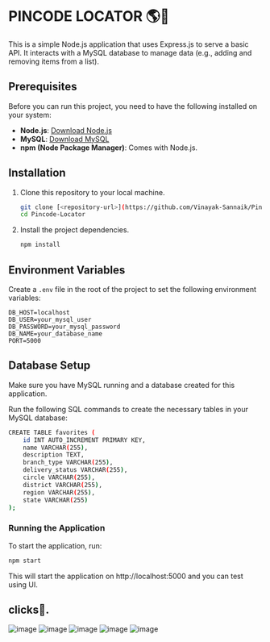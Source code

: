# PINCODE LOCATOR 🌎🚩

This is a simple Node.js application that uses Express.js to serve a basic API. It interacts with a MySQL database to manage data (e.g., adding and removing items from a list).

## Prerequisites

Before you can run this project, you need to have the following installed on your system:

- **Node.js**: [Download Node.js](https://nodejs.org/)
- **MySQL**: [Download MySQL](https://dev.mysql.com/downloads/installer/)
- **npm (Node Package Manager)**: Comes with Node.js.

## Installation

1. Clone this repository to your local machine.

    ```bash
    git clone [<repository-url>](https://github.com/Vinayak-Sannaik/Pincode-Locator)
    cd Pincode-Locator
    ```

2. Install the project dependencies.

    ```bash
    npm install
    ```

## Environment Variables

Create a `.env` file in the root of the project to set the following environment variables:

```plaintext
DB_HOST=localhost
DB_USER=your_mysql_user
DB_PASSWORD=your_mysql_password
DB_NAME=your_database_name
PORT=5000
```

## Database Setup
Make sure you have MySQL running and a database created for this application.

Run the following SQL commands to create the necessary tables in your MySQL database:
```bash
CREATE TABLE favorites (
    id INT AUTO_INCREMENT PRIMARY KEY,
    name VARCHAR(255),
    description TEXT,
    branch_type VARCHAR(255),
    delivery_status VARCHAR(255),
    circle VARCHAR(255),
    district VARCHAR(255),
    region VARCHAR(255),
    state VARCHAR(255)
);
```
### Running the Application
To start the application, run:

```bash
npm start
```
This will start the application on http://localhost:5000 and you can test using UI. 
## clicks📸.
![image](https://github.com/user-attachments/assets/24f6a465-0f95-4d96-af50-03514e6e3e1e)
![image](https://github.com/user-attachments/assets/34392e36-3631-4d69-ad2e-58ef78efa454)
![image](https://github.com/user-attachments/assets/3c467d22-ba02-4c91-92f4-8e2ce96da9d4)
![image](https://github.com/user-attachments/assets/153f769a-46af-46fd-8a96-bd56843bb55b)
![image](https://github.com/user-attachments/assets/169972d6-b2bd-4c26-bf6c-b5d65e699aea)







